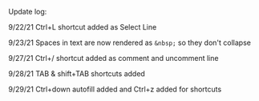Update log:

9/22/21
Ctrl+L shortcut added as Select Line

9/23/21
Spaces in text are now rendered as `&nbsp;` so they don't collapse

9/27/21
Ctrl+/ shortcut added as comment and uncomment line

9/28/21
TAB & shift+TAB shortcuts added

9/29/21
Ctrl+down autofill added and Ctrl+z added for shortcuts 
